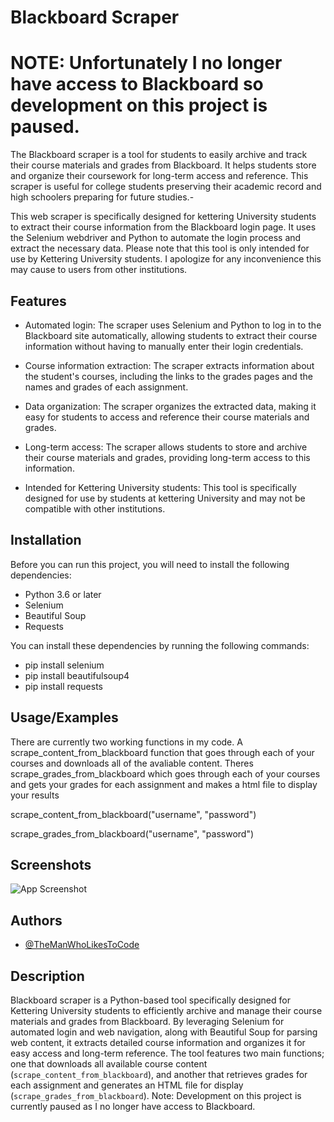 
# Blackboard Scraper

# NOTE: Unfortunately I no longer have access to Blackboard so development on this project is paused.

The Blackboard scraper is a tool for students to easily archive and track their course materials and grades from Blackboard. It helps students store and organize their coursework for long-term access and reference. This scraper is useful for college students preserving their academic record and high schoolers preparing for future studies.-

This web scraper is specifically designed for kettering University students to extract their course information from the Blackboard login page. It uses the Selenium webdriver and Python to automate the login process and extract the necessary data. Please note that this tool is only intended for use by Kettering University students. I apologize for any inconvenience this may cause to users from other institutions.
## Features

- Automated login: The scraper uses Selenium and Python to log in to the Blackboard site automatically, allowing students to extract their course information without having to manually enter their login credentials.

- Course information extraction: The scraper extracts information about the student's courses, including the links to the grades pages and the names and grades of each assignment.

- Data organization: The scraper organizes the extracted data, making it easy for students to access and reference their course materials and grades.

- Long-term access: The scraper allows students to store and archive their course materials and grades, providing long-term access to this information.

- Intended for Kettering University students: This tool is specifically designed for use by students at kettering University and may not be compatible with other institutions.


## Installation

Before you can run this project, you will need to install the following dependencies:

- Python 3.6 or later
- Selenium
- Beautiful Soup
- Requests

You can install these dependencies by running the following commands:

- pip install selenium
- pip install beautifulsoup4
- pip install requests

    
## Usage/Examples

There are currently two working functions in my code. A scrape_content_from_blackboard function that goes through each of your courses and downloads all of the avaliable content. Theres scrape_grades_from_blackboard which goes through each of your courses and gets your grades for each assignment and makes a html file to display your results

scrape_content_from_blackboard("username", "password")


scrape_grades_from_blackboard("username", "password")



## Screenshots
![App Screenshot](https://github.com/TheManWhoLikesToCode/Blackboard-scraper/blob/main/docs/Grade%20Display%20Page.PNG)


## Authors

- [@TheManWhoLikesToCode](https://github.com/TheManWhoLikesToCode)

## Description
Blackboard scraper is a Python-based tool specifically designed for Kettering University students to efficiently archive and manage their course materials and grades from Blackboard. By leveraging Selenium for automated login and web navigation, along with Beautiful Soup for parsing web content, it extracts detailed course information and organizes it for easy access and long-term reference. The tool features two main functions; one that downloads all available course content (`scrape_content_from_blackboard`), and another that retrieves grades for each assignment and generates an HTML file for display (`scrape_grades_from_blackboard`). Note: Development on this project is currently paused as I no longer have access to Blackboard.

